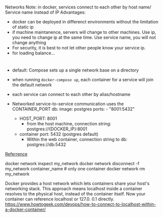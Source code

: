
Networks
Note: in docker, services connect to each other by host name/ Service name instead of IP
Advantages:
* docker can be deployed in differenct environments without the limitation of static ip
* if machine maintanence, servers will change to other machines. Use ip, you need to change ip at the same time. Use service name, you will not change anything
* For security, it is best to not let other people know your service ip.
* for loading balance...

#
* default: Compose sets up a single network base on a directory
* when running ```docker-compose up```, each container for a service will join the default network
* each service can connect to each other by alias/hostname
* Networked service-to-service communication uses the CONTAINER_PORT
    db:
        image: postgres
        ports:
        - "8001:5432"

    * HOST_PORT: 8001
        * from the host machine, connection string: postgres://{DOCKER_IP}:8001
    * container port: 5432 (postgres default)
        * Within the web container, connection string to db: postgres://db:5432


[Referrence](https://www.itread01.com/article/1538012515.html)




docker network inspect my_network
docker network disconnect -f my_network container_name # only one container
docker network rm my_network




Docker provides a host network which lets containers share your host's networking stack. This approach means localhost inside a container resolves to the physical host, instead of the container itself. Now your container can reference localhost or 127.0. 0.1 directly.
https://www.howtogeek.com/devops/how-to-connect-to-localhost-within-a-docker-container/
